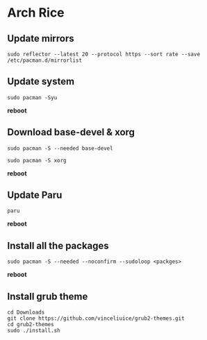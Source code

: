 
# Arch Rice


## Update mirrors

    sudo reflector --latest 20 --protocol https --sort rate --save /etc/pacman.d/mirrorlist
 
 ## Update system

    sudo pacman -Syu
**reboot**

## Download base-devel & xorg

    sudo pacman -S --needed base-devel
    
    sudo pacman -S xorg
   **reboot**

## Update Paru

    paru
**reboot**

##  Install all the packages

    sudo pacman -S --needed --noconfirm --sudoloop <packges>
**reboot**

## Install grub theme

    cd Downloads
    git clone https://github.com/vinceliuice/grub2-themes.git
    cd grub2-themes
    sudo ./install.sh

